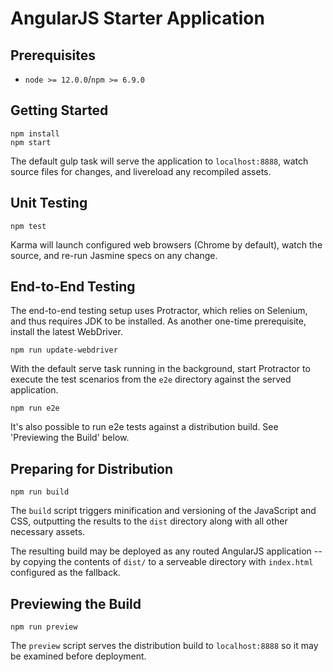 # AngularJS Starter Application

## Prerequisites

- `node >= 12.0.0`/`npm >= 6.9.0`

## Getting Started

    npm install
    npm start

The default gulp task will serve the application to `localhost:8888`, watch source files for changes, and livereload any recompiled assets.

## Unit Testing

    npm test

Karma will launch configured web browsers (Chrome by default), watch the source, and re-run Jasmine specs on any change.

## End-to-End Testing

The end-to-end testing setup uses Protractor, which relies on Selenium, and thus requires JDK to be installed.
As another one-time prerequisite, install the latest WebDriver.

    npm run update-webdriver

With the default serve task running in the background, start Protractor to execute the test scenarios from the `e2e` directory against the served application.

    npm run e2e

It's also possible to run e2e tests against a distribution build. See 'Previewing the Build' below.

## Preparing for Distribution

    npm run build

The `build` script triggers minification and versioning of the JavaScript and CSS, outputting the results to the `dist` directory along with all other necessary assets.

The resulting build may be deployed as any routed AngularJS application -- by copying the contents of `dist/` to a serveable directory with `index.html` configured as the fallback.

## Previewing the Build

    npm run preview

The `preview` script serves the distribution build to `localhost:8888` so it may be examined before deployment.